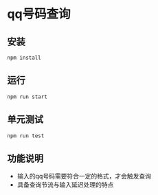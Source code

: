 # qq号码查询


## 安装
```
npm install
```

## 运行
```
npm run start
```

## 单元测试
```
npm run test
```

## 功能说明
* 输入的qq号码需要符合一定的格式，才会触发查询
* 具备查询节流与输入延迟处理的特点